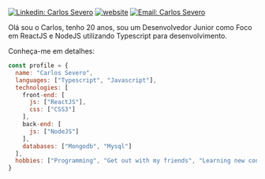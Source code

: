 
[![Linkedin: Carlos Severo](https://img.shields.io/badge/-Carlos-blue?style=flat-square&logo=Linkedin&logoColor=white&link=https://www.linkedin.com/in/carlos-severo-634271162/)](https://www.linkedin.com/in/carlos-severo-634271162/)
[![website](https://img.shields.io/badge/Website-46a2f1.svg?&style=flat-square&logo=Google-Chrome&logoColor=white&link=https://carlossevero.com.br/)](https://carlossevero.com.br/)
[![Email: Carlos Severo](https://img.shields.io/badge/-severo.e.carlos@gmail.com-c14438?style=flat-square&logo=Gmail&logoColor=white&link=mailto:severo.e.carlos@gmail.com)](mailto:severo.e.carlos@gmail.com)

Olá sou o Carlos, tenho 20 anos, sou um Desenvolvedor Junior como Foco em ReactJS e NodeJS utilizando Typescript para desenvolvimento.

Conheça-me em detalhes:
```javascript
const profile = {
  name: "Carlos Severo",
  languages: ["Typescript", "Javascript"],
  technologies: [
    front-end: [
      js: ["ReactJS"],
      css: ["CSS3"]
    ],
    back-end: [
      js: ["NodeJS"]
    ],
    databases: ["Mongodb", "Mysql"]
  ],
  hobbies: ["Programming", "Get out with my friends", "Learning new concepts"]
}
```

<!--START_SECTION:waka-->
<!--END_SECTION:waka-->
